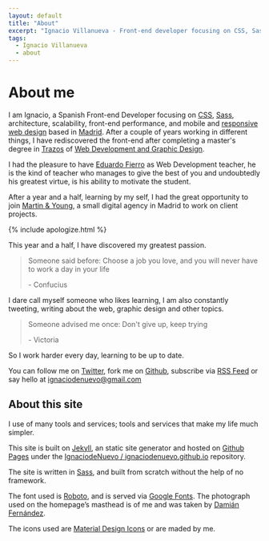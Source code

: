 ```yaml
---
layout: default
title: "About"
excerpt: "Ignacio Villanueva - Front-end developer focusing on CSS, Sass, architecture, scalability, front-end performance, and mobile and responsive web design based in Madrid."
tags:
  - Ignacio Villanueva
  - about
---
```


# About me

I am Ignacio, a Spanish Front-end Developer focusing on [CSS](http://www.w3.org/Style/CSS/), [Sass](http://sass-lang.com), architecture, scalability, front-end performance, and mobile and [responsive web design](https://en.wikipedia.org/wiki/Responsive_web_design) based in [Madrid](https://en.wikipedia.org/wiki/Madrid). After a couple of years working in different things, I have rediscovered the front-end after completing a master's degree in [Trazos](http://www.trazos.net/) of [Web Development and Graphic Design](http://www.trazos.net/masters/curso-master-en-diseno-grafico/).

I had the pleasure to have [Eduardo Fierro](http://eduardofierro.pro/) as Web Development teacher, he is the kind of teacher who manages to give the best of you and undoubtedly his greatest virtue, is his ability to motivate the student.

After a year and a half, learning by my self, I had the great opportunity to join [Martin & Young](http://www.martin-young.com/), a small digital agency in Madrid to work on client projects.

{% include apologize.html %}

This year and a half, I have discovered my greatest passion.

> Someone said before: Choose a job you love, and you will never have to work a day in your life
> <footer> - Confucius</footer>

I dare call myself someone who likes learning, I am also constantly tweeting, writing about the web, graphic design and other topics.

> Someone advised me once: Don't give up, keep trying
> <footer>- Victoria</footer>

So I work harder every day, learning to be up to date.

You can follow me on [Twitter](https://twitter.com/IgnaciodeNuevo), fork me on [Github](https://github.com/IgnaciodeNuevo), subscribe via [RSS Feed](/rss) or say hello at [ignaciodenuevo@gmail.com](mailto:ignaciodenuevo@gmail.com)


## About this site

I use of many tools and services; tools and services that make my life much simpler.

This site is built on [Jekyll](http://jekyllrb.com), an static site generator and hosted on [Github Pages](https://pages.github.com/) under the [IgnaciodeNuevo / ignaciodenuevo.github.io](https://github.com/IgnaciodeNuevo/ignaciodenuevo.github.io) repository.

The site is written in [Sass](http://sass-lang.com), and built from scratch without the help of no framework.

The font used is [Roboto](https://www.google.com/fonts/specimen/Roboto), and is served via [Google Fonts](https://www.google.com/fonts). The photograph used on the homepage’s masthead is of me and was taken by [Damián Fernández](http://adft.es/).

The icons used are [Material Design Icons](https://materialdesignicons.com) or are maded by me.